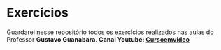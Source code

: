 # Exercícios
Guardarei nesse repositório todos os exercícios realizados nas aulas do Professor **Gustavo Guanabara**.
**Canal Youtube: [Cursoemvideo](https://www.youtube.com/channel/UCrWvhVmt0Qac3HgsjQK62FQ)**
